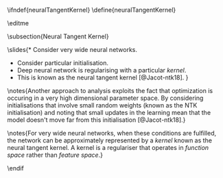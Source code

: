 \ifndef{neuralTangentKernel}
\define{neuralTangentKernel}

\editme

\subsection{Neural Tangent Kernel}

\slides{* Consider very wide neural networks.
* Consider particular initialisation.
* Deep neural network is regularising with a particular *kernel*.
* This is known as the neural tangent kernel [@Jacot-ntk18].
}

\notes{Another approach to analysis exploits the fact that optimization is occuring in a very high dimensional parameter space. By considering initialisations that involve small random weights (known as the NTK initialisation) and noting that small updates in the learning mean that the model doesn't move far from this initialisation [@Jacot-ntk18].}

\notes{For very wide neural networks, when these conditions are fulfilled, the network can be approximately represented by a *kernel* known as the neural tangent kernel. A kernel is a regulariser that operates in *function space* rather than *feature space*.}

\endif

